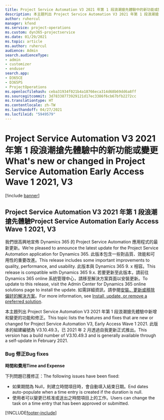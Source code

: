 ```yaml
---
title: Project Service Automation V3 2021 年第 1 段浪潮搶先體驗中的新功能或變更
description: 本主題列出 Project Service Automation V3 2021 年第 1 段浪潮搶先體驗中可用的功能和修正。
author: ruhercul
manager: kfend
ms.service: project-operations
ms.custom: dyn365-projectservice
ms.date: 01/29/2021
ms.topic: article
ms.author: ruhercul
audience: Admin
search.audienceType:
- admin
- customizer
- enduser
search.app:
- D365CE
- D365PS
- ProjectOperations
ms.openlocfilehash: ceba31934f021b4a18766eca314d68b69dd6a8ff
ms.sourcegitcommit: 3d78338773929121d17ec3386f6cb67bfb2272cc
ms.translationtype: HT
ms.contentlocale: zh-TW
ms.lasthandoff: 04/27/2021
ms.locfileid: "5949579"
---
```

# <a name="whats-new-or-changed-in-project-service-automation-early-access-wave-1-2021-v3"></a><span data-ttu-id="49ba3-103">Project Service Automation V3 2021 年第 1 段浪潮搶先體驗中的新功能或變更</span><span class="sxs-lookup"><span data-stu-id="49ba3-103">What's new or changed in Project Service Automation Early Access Wave 1 2021, V3</span></span>

[!include [banner](../includes/psa-now-project-operations.md)]

## <a name="project-service-automation-early-access-wave-1-2021-v3"></a><span data-ttu-id="49ba3-104">Project Service Automation V3 2021 年第 1 段浪潮搶先體驗</span><span class="sxs-lookup"><span data-stu-id="49ba3-104">Project Service Automation Early Access Wave 1 2021, V3</span></span>

<span data-ttu-id="49ba3-105">我們很高興地宣佈 Dynamics 365 的 Project Service Automation 應用程式的最新更新。</span><span class="sxs-lookup"><span data-stu-id="49ba3-105">We’re pleased to announce the latest update for the Project Service Automation application for Dynamics 365.</span></span> <span data-ttu-id="49ba3-106">此版本包含一些對品質、效能和可用性的重要改進。</span><span class="sxs-lookup"><span data-stu-id="49ba3-106">This release includes some important improvements to quality, performance, and usability.</span></span> <span data-ttu-id="49ba3-107">此版本與 Dynamics 365 9. x 相容。</span><span class="sxs-lookup"><span data-stu-id="49ba3-107">This release is compatible with Dynamics 365 9.x.</span></span> <span data-ttu-id="49ba3-108">若要更新至此版本，請前往 Dynamics 365 online 系統管理中心，請移至解決方案頁面以安裝更新。</span><span class="sxs-lookup"><span data-stu-id="49ba3-108">To update to this release, visit the Admin Center for Dynamics 365 online solutions page to install the update.</span></span> <span data-ttu-id="49ba3-109">如需詳細資訊，請參閱[安裝、更新或移除偏好的解決方案](/power-platform/admin/install-remove-preferred-solution)。</span><span class="sxs-lookup"><span data-stu-id="49ba3-109">For more information, see [Install, update, or remove a preferred solution](/power-platform/admin/install-remove-preferred-solution).</span></span>

<span data-ttu-id="49ba3-110">本主題列出 Project Service Automation V3 2021 年第 1 段浪潮搶先體驗中新增和變更的功能和修正。</span><span class="sxs-lookup"><span data-stu-id="49ba3-110">This topic lists the features and fixes that are new or changed for Project Service Automation V3, Early Access Wave 1 2021.</span></span> <span data-ttu-id="49ba3-111">此版本的組建編號為 V3.10.49.3，已 2021 年 2 月透過自我更新正式推出。</span><span class="sxs-lookup"><span data-stu-id="49ba3-111">This version has a build number of V3.10.49.3 and is generally available through a self-update in February 2021.</span></span>


### <a name="bug-fixes"></a><span data-ttu-id="49ba3-112">Bug 修正</span><span class="sxs-lookup"><span data-stu-id="49ba3-112">Bug fixes</span></span>

<span data-ttu-id="49ba3-113">**時間和費用**</span><span class="sxs-lookup"><span data-stu-id="49ba3-113">**Time and Expense**</span></span>

<span data-ttu-id="49ba3-114">下列問題已獲修正：</span><span class="sxs-lookup"><span data-stu-id="49ba3-114">The following issues have been fixed:</span></span>

- <span data-ttu-id="49ba3-115">如果期間為 Null，則建立時間項目時，會自動填入結束日期。</span><span class="sxs-lookup"><span data-stu-id="49ba3-115">End dates auto-populate when a time entry is created if the duration is null.</span></span>
- <span data-ttu-id="49ba3-116">使用者可以變更已核准或送出之時間項目上的工作。</span><span class="sxs-lookup"><span data-stu-id="49ba3-116">Users can change the task on a time entry that has been approved or submitted.</span></span>


[!INCLUDE[footer-include](../includes/footer-banner.md)]